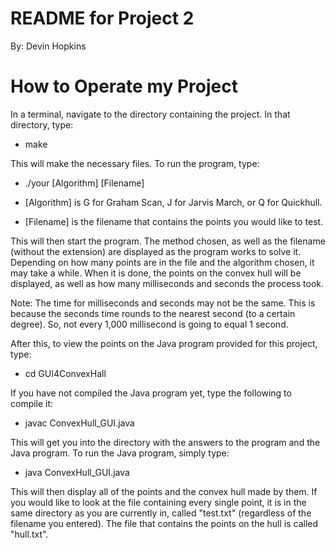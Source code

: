 # README for Project 2
By: Devin Hopkins

# How to Operate my Project
In a terminal, navigate to the directory containing the project.
In that directory, type:

- make

This will make the necessary files. To run the program, type:

- ./your [Algorithm] [Filename]

- [Algorithm] is G for Graham Scan, J for Jarvis March, or Q for Quickhull.
- [Filename] is the filename that contains the points you would like to test.

This will then start the program. The method chosen, as well as the filename
(without the extension) are displayed as the program works to solve it.
Depending on how many points are in the file and the algorithm chosen, it may
take a while. When it is done, the points on the convex hull will be displayed,
as well as how many milliseconds and seconds the process took.

Note: The time for milliseconds and seconds may not be the same. This is because 
the seconds time rounds to the nearest second (to a certain degree). So, not
every 1,000 millisecond is going to equal 1 second.

After this, to view the points on the Java program provided for this project,
type:

- cd GUI4ConvexHall

If you have not compiled the Java program yet, type the following to compile it:

- javac ConvexHull_GUI.java

This will get you into the directory with the answers to the program and the
Java program. To run the Java program, simply type:

- java ConvexHull_GUI.java

This will then display all of the points and the convex hull made by them. If
you would like to look at the file containing every single point, it is in the
same directory as you are currently in, called "test.txt" (regardless of the
filename you entered). The file that contains the points on the hull is called
"hull.txt".

